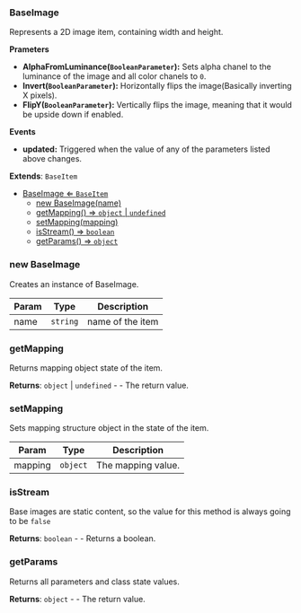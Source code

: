 <a name="BaseImage"></a>

### BaseImage 
Represents a 2D image item, containing width and height.

**Prameters**
* **AlphaFromLuminance(`BooleanParameter`):** Sets alpha chanel to the luminance of the image and all color chanels to `0`.
* **Invert(`BooleanParameter`):** Horizontally flips the image(Basically inverting X pixels).
* **FlipY(`BooleanParameter`):** Vertically flips the image, meaning that it would be upside down if enabled.

**Events**
* **updated:** Triggered when the value of any of the parameters listed above changes.


**Extends**: <code>BaseItem</code>  

* [BaseImage ⇐ <code>BaseItem</code>](#BaseImage)
    * [new BaseImage(name)](#new-BaseImage)
    * [getMapping() ⇒ <code>object</code> \| <code>undefined</code>](#getMapping)
    * [setMapping(mapping)](#setMapping)
    * [isStream() ⇒ <code>boolean</code>](#isStream)
    * [getParams() ⇒ <code>object</code>](#getParams)

<a name="new_BaseImage_new"></a>

### new BaseImage
Creates an instance of BaseImage.


| Param | Type | Description |
| --- | --- | --- |
| name | <code>string</code> | name of the item |

<a name="BaseImage+getMapping"></a>

### getMapping
Returns mapping object state of the item.


**Returns**: <code>object</code> \| <code>undefined</code> - - The return value.  
<a name="BaseImage+setMapping"></a>

### setMapping
Sets mapping structure object in the state of the item.



| Param | Type | Description |
| --- | --- | --- |
| mapping | <code>object</code> | The mapping value. |

<a name="BaseImage+isStream"></a>

### isStream
Base images are static content, so the value for this method is always going to be `false`


**Returns**: <code>boolean</code> - - Returns a boolean.  
<a name="BaseImage+getParams"></a>

### getParams
Returns all parameters and class state values.


**Returns**: <code>object</code> - - The return value.  
